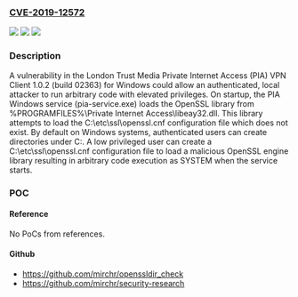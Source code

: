 ### [CVE-2019-12572](https://cve.mitre.org/cgi-bin/cvename.cgi?name=CVE-2019-12572)
![](https://img.shields.io/static/v1?label=Product&message=n%2Fa&color=blue)
![](https://img.shields.io/static/v1?label=Version&message=n%2Fa&color=blue)
![](https://img.shields.io/static/v1?label=Vulnerability&message=n%2Fa&color=brighgreen)

### Description

A vulnerability in the London Trust Media Private Internet Access (PIA) VPN Client 1.0.2 (build 02363) for Windows could allow an authenticated, local attacker to run arbitrary code with elevated privileges. On startup, the PIA Windows service (pia-service.exe) loads the OpenSSL library from %PROGRAMFILES%\Private Internet Access\libeay32.dll. This library attempts to load the C:\etc\ssl\openssl.cnf configuration file which does not exist. By default on Windows systems, authenticated users can create directories under C:\. A low privileged user can create a C:\etc\ssl\openssl.cnf configuration file to load a malicious OpenSSL engine library resulting in arbitrary code execution as SYSTEM when the service starts.

### POC

#### Reference
No PoCs from references.

#### Github
- https://github.com/mirchr/openssldir_check
- https://github.com/mirchr/security-research

